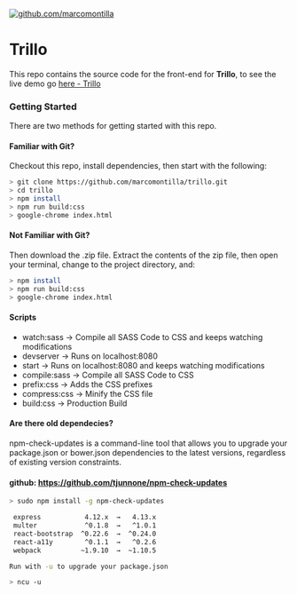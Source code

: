 [![github.com/marcomontilla](https://avatars2.githubusercontent.com/u/25273655?v=4&s=120)](https://github.com/marcomontilla/)

# Trillo
This repo contains the source code for the front-end for **Trillo**, to see the live demo go [here - Trillo](https://marcomontilla.github.io/trillo/)


### Getting Started

There are two methods for getting started with this repo.

#### Familiar with Git?
Checkout this repo, install dependencies, then start with the following:

```sh
> git clone https://github.com/marcomontilla/trillo.git
> cd trillo
> npm install
> npm run build:css
> google-chrome index.html
```

#### Not Familiar with Git?
Then download the .zip file.  Extract the contents of the zip file, then open your terminal, change to the project directory, and:

```sh
> npm install
> npm run build:css
> google-chrome index.html
```

#### Scripts
* watch:sass -> Compile all SASS Code to CSS and keeps watching modifications
* devserver -> Runs on localhost:8080
* start -> Runs on localhost:8080 and keeps watching modifications
* compile:sass -> Compile all SASS Code to CSS
* prefix:css -> Adds the CSS prefixes
* compress:css -> Minify the CSS file
* build:css -> Production Build

#### Are there old dependecies?
npm-check-updates is a command-line tool that allows you to upgrade your package.json or bower.json dependencies to the latest versions, regardless of existing version constraints. 
#### github: https://github.com/tjunnone/npm-check-updates

```sh
> sudo npm install -g npm-check-updates

 express           4.12.x  →   4.13.x
 multer            ^0.1.8  →   ^1.0.1
 react-bootstrap  ^0.22.6  →  ^0.24.0
 react-a11y        ^0.1.1  →   ^0.2.6
 webpack          ~1.9.10  →  ~1.10.5

Run with -u to upgrade your package.json

> ncu -u
```
